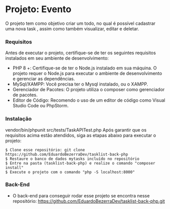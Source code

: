 # Projeto: Evento

O projeto tem como objetivo criar um todo, no qual é possível cadastrar uma nova task , assim como também visualizar, editar e deletar.


### Requisitos

Antes de executar o projeto, certifique-se de ter os seguintes requisitos instalados em seu ambiente de desenvolvimento:

* PHP 8 +: Certifique-se de ter o Node.js instalado em sua máquina. O projeto requer o Node.js para executar o ambiente de desenvolvimento e gerenciar as dependências.
* MySql/XAMPP: Você precisa ter o Mysql instalado, ou o XAMPP.
* Gerenciador de Pacotes: O projeto utiliza o composer como gerenciador de pacotes. 
* Editor de Código: Recomendo o uso de um editor de código como Visual Studio Code ou PhpStorm.

### Instalação
vendor/bin/phpunit src/tests/TaskAPITest.php
Após garantir que os requisitos acima estão atendidos, siga as etapas abaixo para executar o projeto:

```
$ Clone esse repositório: git clone https://github.com/EduardoBezerraDev/tasklist-back-php
$ Restaure o banco de dados mytasks incluído no repositório
$ Entre na pasta (tasklist-back-php) e realize o comando "composer install"
$ Execute o projeto com o comando "php -S localhost:8000"
```

### Back-End

* O back-end para conseguir rodar esse projeto se encontra nesse repositório: https://github.com/EduardoBezerraDev/tasklist-back-php.git
